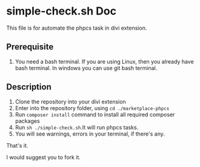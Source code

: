 # simple-check.sh Doc
This file is for automate the phpcs task in divi extension. 

## Prerequisite
1. You need a bash terminal. If you are using Linux, then you already have bash terminal. In windows you can use git bash terminal.


## Description
1. Clone the repository into your divi extension
2. Enter into the repository folder, using ```cd ./marketplace-phpcs```
3. Run ```composer install``` command to install all required composer packages
4. Run ```sh ./simple-check.sh```.It will run phpcs tasks.
5. You will see warnings, errors in your terminal, if there's any.

That's it.

I would suggest you to fork it.

